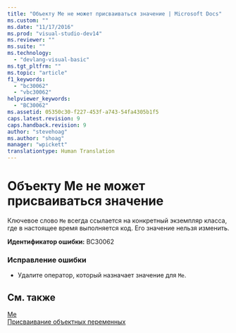 ```yaml
---
title: "Объекту Me не может присваиваться значение | Microsoft Docs"
ms.custom: ""
ms.date: "11/17/2016"
ms.prod: "visual-studio-dev14"
ms.reviewer: ""
ms.suite: ""
ms.technology: 
  - "devlang-visual-basic"
ms.tgt_pltfrm: ""
ms.topic: "article"
f1_keywords: 
  - "bc30062"
  - "vbc30062"
helpviewer_keywords: 
  - "BC30062"
ms.assetid: 05350c30-f227-453f-a743-54fa4305b1f5
caps.latest.revision: 9
caps.handback.revision: 9
author: "stevehoag"
ms.author: "shoag"
manager: "wpickett"
translationtype: Human Translation
---
```

# Объекту Me не может присваиваться значение
Ключевое слово `Me` всегда ссылается на конкретный экземпляр класса, где в настоящее время выполняется код. Его значение нельзя изменить.  
  
 **Идентификатор ошибки:** BC30062  
  
### Исправление ошибки  
  
-   Удалите оператор, который назначает значение для `Me`.  
  
## См. также  
 [Me](http://msdn.microsoft.com/ru-ru/a65973c7-cf06-4547-9b25-9fba885525c2)   
 [Присваивание объектных переменных](../../visual-basic/programming-guide/language-features/variables/object-variable-assignment.md)